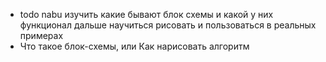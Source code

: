 - todo nabu изучить какие бывают блок схемы и какой у них функционал дальше научиться рисовать и пользоваться в реальных примерах
- Что такое блок-схемы, или Как нарисовать алгоритм
